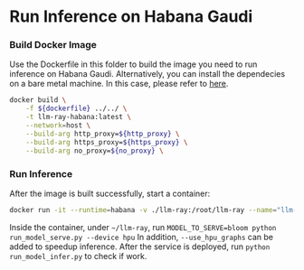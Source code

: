 # Run Inference on Habana Gaudi

### Build Docker Image

Use the Dockerfile in this folder to build the image you need to run inference on Habana Gaudi. Alternatively, you can install the dependecies on a bare metal machine. In this case, please refer to [here](https://docs.habana.ai/en/latest/Installation_Guide/Bare_Metal_Fresh_OS.html#build-docker-bare).

```bash
docker build \
    -f ${dockerfile} ../../ \
    -t llm-ray-habana:latest \
    --network=host \
    --build-arg http_proxy=${http_proxy} \
    --build-arg https_proxy=${https_proxy} \
    --build-arg no_proxy=${no_proxy} \
```

### Run Inference

After the image is built successfully, start a container:

```bash
docker run -it --runtime=habana -v ./llm-ray:/root/llm-ray --name="llm-ray-habana-demo" llm-ray-habana:latest 
```

Inside the container, under `~/llm-ray`, run `MODEL_TO_SERVE=bloom python run_model_serve.py --device hpu`
In addition, `--use_hpu_graphs` can be added to speedup inference. After the service is deployed, run `python run_model_infer.py` to check if work.